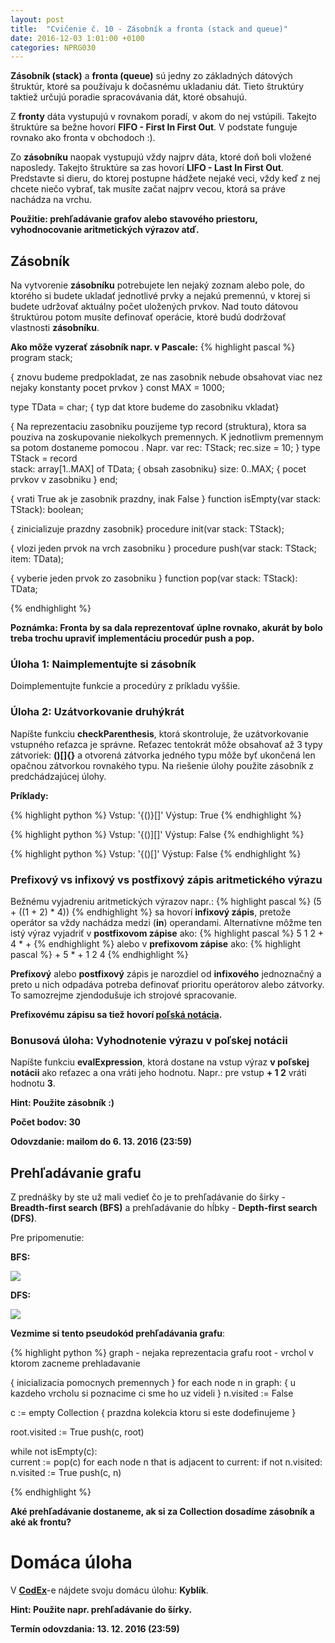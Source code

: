 ```yaml
---
layout: post
title:  "Cvičenie č. 10 - Zásobník a fronta (stack and queue)"
date: 2016-12-03 1:01:00 +0100
categories: NPRG030
---
```


**Zásobník (stack)** a **fronta (queue)** sú jedny zo základných dátových štruktúr, ktoré sa používaju k dočasnému ukladaniu dát.
Tieto štruktúry taktiež určujú poradie spracovávania dát, ktoré obsahujú.

Z **fronty** dáta vystupujú v rovnakom poradí, v akom do nej vstúpili. Takejto štruktúre
sa bežne hovorí **FIFO - First In First Out**. V podstate funguje rovnako ako fronta
v obchodoch :).

Zo **zásobníku** naopak vystupujú vždy najprv dáta, ktoré doň boli vložené naposledy.
Takejto štruktúre sa zas hovorí **LIFO - Last In First Out**. Predstavte si dieru, do ktorej
postupne hádžete nejaké veci, vždy keď z nej chcete niečo vybrať, tak musíte začat najprv vecou,
ktorá sa práve nachádza na vrchu.

**Použitie: prehľadávanie grafov alebo stavového priestoru, vyhodnocovanie aritmetických výrazov atď.**

## Zásobník

Na vytvorenie **zásobníku** potrebujete len nejaký zoznam alebo pole, do ktorého si budete ukladať
jednotlivé prvky a nejakú premennú, v ktorej si budete udržovať aktuálny počet uložených prvkov.
Nad touto dátovou štruktúrou potom musíte definovať
operácie, ktoré budú dodržovať vlastnosti **zásobníku**.

**Ako môže vyzerať zásobník napr. v Pascale:**
{% highlight pascal %}
program stack;

{ znovu budeme predpokladat, ze nas zasobnik nebude obsahovat viac
  nez nejaky konstanty pocet prvkov }
const MAX = 1000;

type TData = char; { typ dat ktore budeme do zasobniku vkladat}

{ Na reprezentaciu zasobniku pouzijeme typ record (struktura),
  ktora sa pouziva na zoskupovanie niekolkych premennych.
  K jednotlivm premennym sa potom dostaneme pomocou .
  Napr. var rec: TStack;
        rec.size = 10; }
type TStack = record   
  stack: array[1..MAX] of TData; { obsah zasobniku}
  size: 0..MAX;                  { pocet prvkov v zasobniku }
end;

{ vrati True ak je zasobnik prazdny, inak False }
function isEmpty(var stack: TStack): boolean;

{ zinicializuje prazdny zasobnik}
procedure init(var stack: TStack);

{ vlozi jeden prvok na vrch zasobniku }
procedure push(var stack: TStack; item: TData);

{ vyberie jeden prvok zo zasobniku }
function pop(var stack: TStack): TData;

{% endhighlight %}

**Poznámka: Fronta by sa dala reprezentovať úplne rovnako, akurát by bolo treba
trochu upraviť implementáciu procedúr push a pop.**

### Úloha 1: Naimplementujte si zásobník

Doimplementujte funkcie a procedúry z príkladu vyššie.

### Úloha 2: Uzátvorkovanie druhýkrát

Napíšte funkciu **checkParenthesis**, ktorá skontroluje, že uzátvorkovanie vstupného reťazca
je správne. Reťazec tentokrát môže obsahovať až 3 typy zátvoriek: **()[]{}** a
otvorená zátvorka jedného typu môže byť ukončená len opačnou zátvorkou rovnakého
typu. Na riešenie úlohy použite zásobník z predchádzajúcej úlohy.

**Príklady:**

{% highlight python %}
Vstup: '{()}[]'
Výstup: True
{% endhighlight %}

{% highlight python %}
Vstup: '{()][]'
Výstup: False
{% endhighlight %}

{% highlight python %}
Vstup: '{()[]'
Výstup: False
{% endhighlight %}

### Prefixový vs infixový vs postfixový zápis aritmetického výrazu

Bežnému vyjadreniu aritmetických výrazov napr.:
{% highlight pascal %} (5 + ((1 + 2) * 4)) {% endhighlight %}
sa hovorí **infixový zápis**, pretože
operátor sa vždy nachádza medzi (**in**) operandami. Alternatívne môžme ten istý výraz vyjadriť
v **postfixovom zápise** ako:
{% highlight pascal %} 5 1 2 + 4 * +  {% endhighlight %}
alebo v **prefixovom zápise** ako:
{% highlight pascal %} + 5 * + 1 2 4 {% endhighlight %}

**Prefixový** alebo **postfixový** zápis je narozdiel od **infixového** jednoznačný a preto u nich odpadáva potreba
definovať prioritu operátorov alebo zátvorky. To samozrejme zjendodušuje ich strojové spracovanie.

**Prefixovému zápisu sa tiež hovorí [poľská notácia](https://en.wikipedia.org/wiki/Polish_notation).**

### Bonusová úloha: Vyhodnotenie výrazu v poľskej notácii

Napíšte funkciu **evalExpression**, ktorá dostane na vstup výraz **v poľskej notácii** ako reťazec a ona vráti jeho hodnotu.
Napr.: pre vstup **+ 1 2** vráti hodnotu **3**.

**Hint: Použite zásobník :)**

**Počet bodov: 30**

**Odovzdanie: mailom do 6. 13. 2016 (23:59)**

## Prehľadávanie grafu

Z prednášky by ste už mali vedieť čo je to prehľadávanie do širky - **Breadth-first search (BFS)** a
prehľadávanie do hĺbky - **Depth-first search (DFS)**.

Pre pripomenutie:

**BFS:**

<img src="http://i60.tinypic.com/2vuye14.gif">

**DFS:**

<img src="http://i60.tinypic.com/73gml4.gif">

**Vezmime si tento pseudokód prehľadávania grafu**:

{% highlight python %}
graph - nejaka reprezentacia grafu
root - vrchol v ktorom zacneme prehladavanie

{ inicializacia pomocnych premennych }
for each node n in graph:
    { u kazdeho vrcholu si poznacime ci sme ho uz videli }
    n.visited := False  

c := empty Collection { prazdna kolekcia ktoru si este dodefinujeme }

root.visited := True
push(c, root)                      

while not isEmpty(c):        
    current := pop(c)
    for each node n that is adjacent to current:
        if not n.visited:
            n.visited := True
            push(c, n)

{% endhighlight %}

**Aké prehľadávanie dostaneme, ak si za Collection dosadíme zásobník a aké ak frontu?**

# Domáca úloha
V **[CodEx](https://codex.ms.mff.cuni.cz/codex-prg/)**-e nájdete svoju domácu úlohu: **Kyblík**.

**Hint: Použite napr. prehľadávanie do šírky.**

**Termín odovzdania: 13. 12. 2016 (23:59)**
